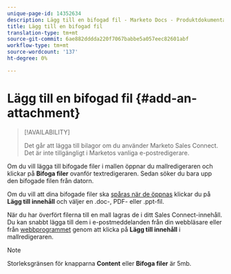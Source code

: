```yaml
---
unique-page-id: 14352634
description: Lägg till en bifogad fil - Marketo Docs - Produktdokumentation
title: Lägg till en bifogad fil
translation-type: tm+mt
source-git-commit: 6ae882dddda220f7067babbe5a057eec82601abf
workflow-type: tm+mt
source-wordcount: '137'
ht-degree: 0%

---
```



# Lägg till en bifogad fil {#add-an-attachment}

>[!AVAILABILITY]
>
>Det går att lägga till bilagor om du använder Marketo Sales Connect. Det är inte tillgängligt i Marketos vanliga e-postredigerare.

Om du vill lägga till bifogade filer i mallen öppnar du mallredigeraren och klickar på **Bifoga filer** ovanför textredigeraren. Sedan söker du bara upp den bifogade filen från datorn.

Om du vill att dina bifogade filer ska [spåras när de öppnas](/help/marketo/product-docs/marketo-sales-connect/email/common-tracking-questions/how-to-track-your-email-attachments.md) klickar du på **Lägg till innehåll** och väljer en .doc-, PDF- eller .ppt-fil.

När du har överfört filerna till en mall lagras de i ditt Sales Connect-innehåll. Du kan snabbt lägga till dem i e-postmeddelanden från din webbläsare eller från [webbprogrammet](https://toutapp.com/login) genom att klicka på **Lägg till innehåll** i mallredigeraren.

>[!NOTE]
>
>Storleksgränsen för knapparna **Content** eller **Bifoga filer** är 5mb.

